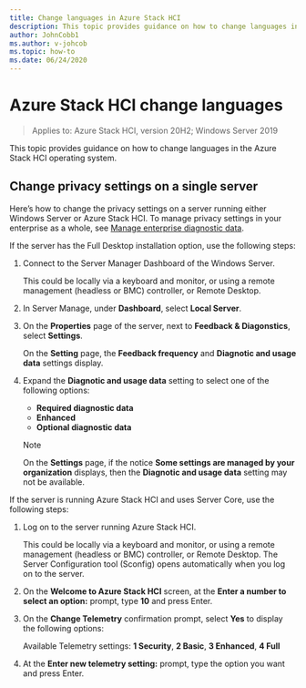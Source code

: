 ```yaml
---
title: Change languages in Azure Stack HCI
description: This topic provides guidance on how to change languages in the Azure Stack HCI operating system.
author: JohnCobb1
ms.author: v-johcob
ms.topic: how-to
ms.date: 06/24/2020
---
```


# Azure Stack HCI change languages

>Applies to: Azure Stack HCI, version 20H2; Windows Server 2019

This topic provides guidance on how to change languages in the Azure Stack HCI operating system.

## Change privacy settings on a single server

Here’s how to change the privacy settings on a server running either Windows Server or Azure Stack HCI. To manage privacy settings in your enterprise as a whole, see [Manage enterprise diagnostic data](#manage-enterprise-diagnostic-data).

If the server has the Full Desktop installation option, use the following steps:
1. Connect to the Server Manager Dashboard of the Windows Server.

    This could be locally via a keyboard and monitor, or using a remote management (headless or BMC) controller, or Remote Desktop. 

1. In Server Manage, under **Dashboard**, select **Local Server**.
1. On the **Properties** page of the server, next to **Feedback & Diagonstics**, select **Settings**.

    On the **Setting** page, the **Feedback frequency** and **Diagnotic and usage data** settings display. 
 
1. Expand the **Diagnotic and usage data** setting to select one of the following options:
    - **Required diagnostic data**
    - **Enhanced**
    - **Optional diagnostic data**

    >[!NOTE]
    > On the **Settings** page, if the notice **Some settings are managed by your organization** displays, then the **Diagnotic and usage data** setting may not be available.

If the server is running Azure Stack HCI and uses Server Core, use the following steps:
1. Log on to the server running Azure Stack HCI.

    This could be locally via a keyboard and monitor, or using a remote management (headless or BMC) controller, or Remote Desktop. The Server Configuration tool (Sconfig) opens automatically when you log on to the server.

1. On the **Welcome to Azure Stack HCI** screen, at the **Enter a number to select an option:** prompt, type **10** and press Enter.
1. On the **Change Telemetry** confirmation prompt, select **Yes** to display the following options:

    Available Telemetry settings: **1 Security**, **2 Basic**, **3 Enhanced**, **4 Full**

1. At the **Enter new telemetry setting:** prompt, type the option you want and press Enter.
